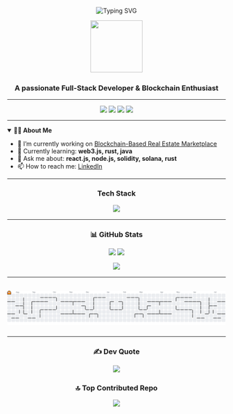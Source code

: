 <!-- Banner & Typing -->
<p align="center">
  <img src="https://readme-typing-svg.demolab.com?font=Fira+Code&size=30&pause=1000&color=F97316&center=true&vCenter=true&width=435&lines=Hi+%F0%9F%91%8B%2C+I'm+Faizan+Shaikh!" alt="Typing SVG" />
</p>
<p align="center">
  <img src="https://media.giphy.com/media/FPbnShq1h1IS5FQyPD/giphy.gif" width="120" height="120"/>
</p>

<h3 align="center">A passionate Full-Stack Developer & Blockchain Enthusiast</h3>

---

<!-- Links & Socials -->
<p align="center">
  <a href="https://twitter.com/faizanshai57592"><img src="https://skillicons.dev/icons?i=twitter" height="32" /></a>
  <a href="https://www.linkedin.com/in/faizan-shaikh-7668b6232"><img src="https://skillicons.dev/icons?i=linkedin" height="32" /></a>
  <a href="https://instagram.com/iblamefaizann"><img src="https://skillicons.dev/icons?i=instagram" height="32" /></a>
  <a href="https://leetcode.com/u/hlyjj0obae/"><img src="https://skillicons.dev/icons?i=leetcode" height="32" /></a>
</p>

---

<!-- About Me -->
<details open>
  <summary><b>👨‍💻 About Me</b></summary>
  
- 🔭 I’m currently working on [Blockchain-Based Real Estate Marketplace](https://github.com/faizan689/Blockchain-Based-Real-Estate-Marketplace-)
- 🌱 Currently learning: **web3.js, rust, java**
- 💬 Ask me about: **react.js, node.js, solidity, solana, rust**
- 📫 How to reach me: [LinkedIn](https://www.linkedin.com/in/faizan-shaikh-7668b6232)
</details>

---

<!-- Skills -->
<h3 align="center">Tech Stack</h3>
<p align="center">
  <img src="https://skillicons.dev/icons?i=js,ts,react,nextjs,nodejs,nestjs,redux,solidity,java,rust,python,html,css,tailwind,figma,postgres,mongodb,mysql,oracle,aws,docker,kubernetes,linux,nginx,git,firebase,appwrite,chartjs" />
</p>

---

<!-- Stats Section (Aesthetic Cards) -->
<h3 align="center">📊 GitHub Stats</h3>
<p align="center">
  <img src="https://github-readme-stats.vercel.app/api?username=faizan689&theme=radical&show_icons=true&hide_border=true&border_radius=20" height="180"/>
  <img src="https://github-readme-streak-stats.herokuapp.com?user=faizan689&theme=radical&hide_border=true&border_radius=20" height="180"/>
</p>
<p align="center">
  <img src="https://github-readme-stats.vercel.app/api/top-langs/?username=faizan689&theme=radical&layout=compact&hide_border=true&border_radius=20" height="180"/>
</p>

---

<!-- Snake Game -->
<br clear="both">

<picture>
  <source media="(prefers-color-scheme: dark)" srcset="https://raw.githubusercontent.com/faizan689/faizan689/output/pacman-contribution-graph-dark.svg">
  <source media="(prefers-color-scheme: light)" srcset="https://raw.githubusercontent.com/faizan689/faizan689/output/pacman-contribution-graph.svg">
  <img alt="pacman contribution graph" src="https://raw.githubusercontent.com/faizan689/faizan689/output/pacman-contribution-graph.svg">
</picture>

###

---

<!-- Quotes and Top Repo -->
<h3 align="center">✍️ Dev Quote</h3>
<p align="center">
  <img src="https://quotes-github-readme.vercel.app/api?type=horizontal&theme=radical" height="70"/>
</p>
<h3 align="center">🔝 Top Contributed Repo</h3>
<p align="center">
  <img src="https://github-contributor-stats.vercel.app/api?username=faizan689&limit=5&theme=dark&combine_all_yearly_contributions=true" height="140"/>
</p>
